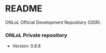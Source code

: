 # README #

ONLoL Official Development Repository (ODR).

### ONLoL Private repository ###

* Version: 0.8.8